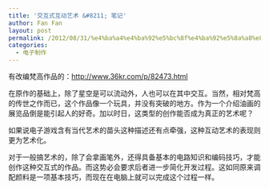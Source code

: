 ```yaml
---
title: '交互式互动艺术 &#8211; 笔记'
author: Fan Fan
layout: post
permalink: /2012/08/31/%e4%ba%a4%e4%ba%92%e5%bc%8f%e4%ba%92%e5%8a%a8%e8%89%ba%e6%9c%af-%e7%ac%94%e8%ae%b0/
categories:
  - 电子制作
---
```

有改编梵高作品的：<http://www.36kr.com/p/82473.html>

在原作的基础上，除了星空是可以流动外，人也可以在其中交互。当然，相对梵高的传世之作而已，这个作品像一个玩具，并没有突破的地方。作为一个介绍油画的展览品倒是能引起人的好奇。加以时日，这类型的创作能否成为真正的艺术呢？

如果说电子游戏含有当代艺术的苗头这种描述还有点牵强，这种互动艺术的表现则更为艺术化。

对于一般搞艺术的，除了会拿画笔外，还得具备基本的电路知识和编码技巧，才能创作这种交互式的作品。而这势必会要求后者进一步简化开发过程。这如同原来调配颜料是一项基本技巧，而现在在电脑上就可以完成这个过程一样。